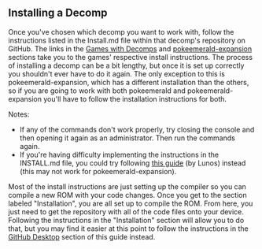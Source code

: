 ## Installing a Decomp
Once you've chosen which decomp you want to work with, follow the instructions listed in the Install.md file within that decomp's repository on GitHub. The links in the [Games with Decomps](https://github.com/Bivurnum/decomps-resources/wiki/Games-with-Decomps) and [pokeemerald-expansion](https://github.com/Bivurnum/decomps-resources/wiki/pokeemerald%E2%80%90expansion) sections take you to the games' respective install instructions. The process of installing a decomp can be a bit lengthy, but once it is set up correctly you shouldn't ever have to do it again. The only exception to this is pokeemerald-expansion, which has a different installation than the others, so if you are going to work with both pokeemerald and pokeemerald-expansion you'll have to follow the installation instructions for both.

Notes:
* If any of the commands don't work properly, try closing the console and then opening it again as an administrator. Then run the commands again.
* If you're having difficulty implementing the instructions in the INSTALL.md file, you could try following [this guide](https://www.pokecommunity.com/threads/tutorial-how-to-build-the-pok%C3%A9mon-gba-decomps-using-wsl-win10.432351/) (by Lunos) instead (this may not work for pokeemerald-expansion).

Most of the install instructions are just setting up the compiler so you can compile a new ROM with your code changes. Once you get to the section labeled "Installation", you are all set up to compile the ROM. From here, you just need to get the repository with all of the code files onto your device. Following the instructions in the "Installation" section will allow you to do that, but you may find it easier at this point to follow the instructions in the [GitHub Desktop](https://github.com/Bivurnum/decomps-resources/wiki/GitHub-Desktop) section of this guide instead.
